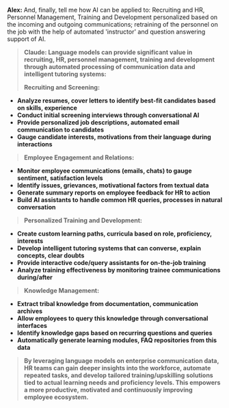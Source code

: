 <b>Alex:</b> And, finally, tell me how AI can be applied to: Recruiting and HR, Personnel Management, Training and Development personalized based on the incoming and outgoing communications; retraining of the personnel on the job with the help of automated 'instructor' and question answering support of AI.

><b>Claude:<b> Language models can provide significant value in recruiting, HR, personnel management, training and development through automated processing of communication data and intelligent tutoring systems:
>
> Recruiting and Screening:
- Analyze resumes, cover letters to identify best-fit candidates based on skills, experience
- Conduct initial screening interviews through conversational AI 
- Provide personalized job descriptions, automated email communication to candidates
- Gauge candidate interests, motivations from their language during interactions

> Employee Engagement and Relations:
- Monitor employee communications (emails, chats) to gauge sentiment, satisfaction levels
- Identify issues, grievances, motivational factors from textual data
- Generate summary reports on employee feedback for HR to action
- Build AI assistants to handle common HR queries, processes in natural conversation

> Personalized Training and Development:
- Create custom learning paths, curricula based on role, proficiency, interests
- Develop intelligent tutoring systems that can converse, explain concepts, clear doubts
- Provide interactive code/query assistants for on-the-job training 
- Analyze training effectiveness by monitoring trainee communications during/after

> Knowledge Management:
- Extract tribal knowledge from documentation, communication archives 
- Allow employees to query this knowledge through conversational interfaces
- Identify knowledge gaps based on recurring questions and queries
- Automatically generate learning modules, FAQ repositories from this data

> By leveraging language models on enterprise communication data, HR teams can gain deeper insights into the workforce, automate repeated tasks, and develop tailored training/upskilling solutions tied to actual learning needs and proficiency levels. This empowers a more productive, motivated and continuously improving employee ecosystem.
> 
